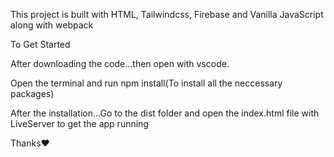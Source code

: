 This project is built with HTML, Tailwindcss, Firebase and Vanilla JavaScript along with webpack

To Get Started

After downloading the code...then open with vscode.

Open the terminal and run npm install(To install all the neccessary packages)

After the installation...Go to the dist folder and open the index.html file with LiveServer to get the app running

Thanks❤️

